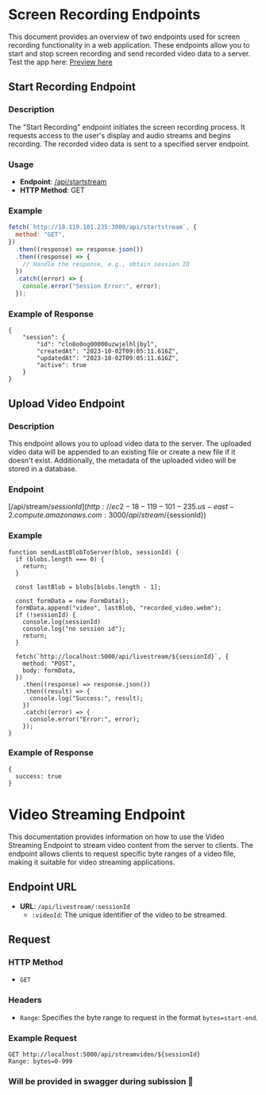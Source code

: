 # Screen Recording Endpoints

This document provides an overview of two endpoints used for screen recording functionality in a web application. These endpoints allow you to start and stop screen recording and send recorded video data to a server.
Test the app here: [Preview here](https://helpmeout-previewpage-311b.vercel.app/previewpage)
## Start Recording Endpoint

### Description

The "Start Recording" endpoint initiates the screen recording process. It requests access to the user's display and audio streams and begins recording. The recorded video data is sent to a specified server endpoint.

### Usage

- **Endpoint**: [/api/startstream](http://ec2-18-119-101-235.us-east-2.compute.amazonaws.com:3000/api/startstream)
- **HTTP Method**: GET

### Example

```javascript
fetch(`http://18.119.101.235:3000/api/startstream`, {
  method: "GET",
})
  .then((response) => response.json())
  .then((response) => {
    // Handle the response, e.g., obtain session ID
  })
  .catch((error) => {
    console.error("Session Error:", error);
  });
```
### Example of Response
```
{
    "session": {
        "id": "cln8o0og00000uzwjelhljbyl",
        "createdAt": "2023-10-02T09:05:11.616Z",
        "updatedAt": "2023-10-02T09:05:11.616Z",
        "active": true
    }
}
```

## Upload Video Endpoint

### Description

This endpoint allows you to upload video data to the server. The uploaded video data will be appended to an existing file or create a new file if it doesn't exist. Additionally, the metadata of the uploaded video will be stored in a database.

### Endpoint
[/api/stream/${sessionId}](http://ec2-18-119-101-235.us-east-2.compute.amazonaws.com:3000/api/stream/${sessionId})

### Example
```
function sendLastBlobToServer(blob, sessionId) {
  if (blobs.length === 0) {
    return; 
  }

  const lastBlob = blobs[blobs.length - 1];

  const formData = new FormData();
  formData.append("video", lastBlob, "recorded_video.webm");
  if (!sessionId) {
    console.log(sessionId)
    console.log("no session id");
    return;
  }

  fetch(`http://localhost:5000/api/livestream/${sessionId}`, {
    method: "POST",
    body: formData,
  })
    .then((response) => response.json())
    .then((result) => {
      console.log("Success:", result);
    })
    .catch((error) => {
      console.error("Error:", error);
    });
}
```

### Example of Response

```
{
  success: true
}
```

# Video Streaming Endpoint

This documentation provides information on how to use the Video Streaming Endpoint to stream video content from the server to clients. The endpoint allows clients to request specific byte ranges of a video file, making it suitable for video streaming applications.

## Endpoint URL

- **URL**: `/api/livestream/:sessionId`
  - `:videoId`: The unique identifier of the video to be streamed.

## Request

### HTTP Method

- `GET`

### Headers

- `Range`: Specifies the byte range to request in the format `bytes=start-end`.

### Example Request

```http
GET http://localhost:5000/api/streamvideo/${sessionId}
Range: bytes=0-999
```


### Will be provided in swagger during subission 🙂
